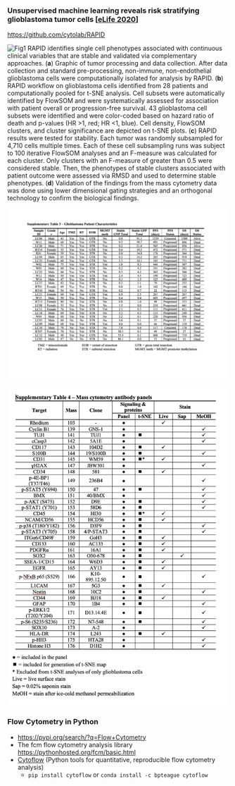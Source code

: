 ### Unsupervised machine learning reveals risk stratifying glioblastoma tumor cells [[eLife 2020](https://elifesciences.org/articles/56879?_ga=2.152338937.194252844.1613437840-1331803966.1607125053)]

https://github.com/cytolab/RAPID

![Fig1](./assets/elife-56879-fig1-v2.jpg)
RAPID identifies single cell phenotypes associated with continuous clinical variables that are stable and validated via complementary approaches.
(**a**) Graphic of tumor processing and data collection. After data collection and standard pre-processing, non-immune, non-endothelial glioblastoma cells were computationally isolated for analysis by RAPID. (**b**) RAPID workflow on glioblastoma cells identified from 28 patients and computationally pooled for t-SNE analysis. Cell subsets were automatically identified by FlowSOM and were systematically assessed for association with patient overall or progression-free survival. 43 glioblastoma cell subsets were identified and were color-coded based on hazard ratio of death and p-values (HR >1, red; HR <1, blue). Cell density, FlowSOM clusters, and cluster significance are depicted on t-SNE plots. (**c**) RAPID results were tested for stability. Each tumor was randomly subsampled for 4,710 cells multiple times. Each of these cell subsampling runs was subject to 100 iterative FlowSOM analyses and an F-measure was calculated for each cluster. Only clusters with an F-measure of greater than 0.5 were considered stable. Then, the phenotypes of stable clusters associated with patient outcome were assessed via RMSD and used to determine stable phenotypes. (**d**) Validation of the findings from the mass cytometry data was done using lower dimensional gating strategies and an orthogonal technology to confirm the biological findings.


![Suppl-Tab3](./assets/elife-56879-supp-tab3.png)

![CyTOF Panel](./assets/CyTOF_panel.png)


### Flow Cytometry in Python

- https://pypi.org/search/?q=Flow+Cytometry
- The fcm flow cytometry analysis library https://pythonhosted.org/fcm/basic.html
- [Cytoflow](https://github.com/cytoflow/cytoflow) (Python tools for quantitative, reproducible flow cytometry analysis) 
    - `pip install cytoflow` or `conda install -c bpteague cytoflow`
